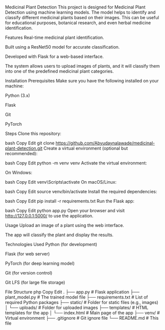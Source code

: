 Medicinal Plant Detection
This project is designed for Medicinal Plant Detection using machine learning models. The model helps to identify and classify different medicinal plants based on their images. This can be useful for educational purposes, botanical research, and even herbal medicine identification.

Features
Real-time medicinal plant identification.

Built using a ResNet50 model for accurate classification.

Developed with Flask for a web-based interface.

The system allows users to upload images of plants, and it will classify them into one of the predefined medicinal plant categories.

Installation
Prerequisites
Make sure you have the following installed on your machine:

Python (3.x)

Flask

Git

PyTorch

Steps
Clone this repository:

bash
Copy
Edit
git clone https://github.com/Abyudaynalawade/medicinal-plant-detection.git
Create a virtual environment (optional but recommended):

bash
Copy
Edit
python -m venv venv
Activate the virtual environment:

On Windows:

bash
Copy
Edit
venv\Scripts\activate
On macOS/Linux:

bash
Copy
Edit
source venv/bin/activate
Install the required dependencies:

bash
Copy
Edit
pip install -r requirements.txt
Run the Flask app:

bash
Copy
Edit
python app.py
Open your browser and visit http://127.0.0.1:5000/ to use the application.

Usage
Upload an image of a plant using the web interface.

The app will classify the plant and display the results.

Technologies Used
Python (for development)

Flask (for web server)

PyTorch (for deep learning model)

Git (for version control)

Git LFS (for large file storage)

File Structure
php
Copy
Edit
.
├── app.py                  # Flask application
├── plant_model.py           # The trained model file
├── requirements.txt         # List of required Python packages
├── static/                  # Folder for static files (e.g., images)
│   └── uploads/             # Folder for uploaded images
├── templates/               # HTML templates for the app
│   └── index.html           # Main page of the app
├── venv/                    # Virtual environment
├── .gitignore               # Git ignore file
└── README.md                # This file





